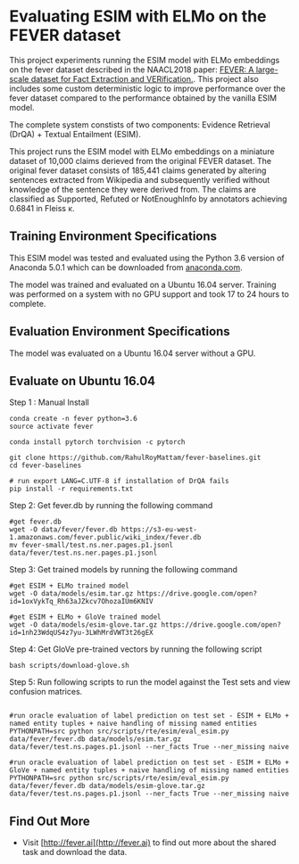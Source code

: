 # Evaluating ESIM with ELMo on the FEVER dataset

This project experiments running the ESIM model with ELMo embeddings on the fever dataset described in the NAACL2018 paper: [FEVER: A large-scale dataset for Fact Extraction and VERification.](). This project also includes some custom deterministic logic to improve performance over the fever dataset compared to the performance obtained by the vanilla ESIM model.

The complete system constists of two components: Evidence Retrieval (DrQA) + Textual Entailment (ESIM).

This project runs the ESIM model with ELMo embeddings on a miniature dataset of 10,000 claims derieved from the original FEVER dataset. The original fever dataset consists of 185,441 claims generated by altering sentences extracted from Wikipedia and subsequently verified without knowledge of the sentence they were derived from. The claims are classified as Supported, Refuted or NotEnoughInfo by annotators achieving 0.6841 in Fleiss κ.
 
## Training Environment Specifications

This ESIM model was tested and evaluated using the Python 3.6 version of Anaconda 5.0.1 which can be downloaded from [anaconda.com](https://www.anaconda.com/download/). 

The model was trained and evaluated on a Ubuntu 16.04 server. Training was performed on a system with no GPU support and took 17 to 24 hours to complete.

## Evaluation Environment Specifications

The model was evaluated on a Ubuntu 16.04 server without a GPU.
 
## Evaluate on Ubuntu 16.04

Step 1 : Manual Install

```
conda create -n fever python=3.6
source activate fever

conda install pytorch torchvision -c pytorch
 
git clone https://github.com/RahulRoyMattam/fever-baselines.git
cd fever-baselines

# run export LANG=C.UTF-8 if installation of DrQA fails
pip install -r requirements.txt
```

Step 2: Get fever.db by running the following command

```
#get fever.db
wget -O data/fever/fever.db https://s3-eu-west-1.amazonaws.com/fever.public/wiki_index/fever.db
mv fever-small/test.ns.ner.pages.p1.jsonl data/fever/test.ns.ner.pages.p1.jsonl
```

Step 3: Get trained models by running the following command
```
#get ESIM + ELMo trained model
wget -O data/models/esim.tar.gz https://drive.google.com/open?id=1oxVykTq_Rh63aJZkcv7OhozaIUm6KNIV

#get ESIM + ELMo + GloVe trained model
wget -O data/models/esim-glove.tar.gz https://drive.google.com/open?id=1nh23WdqUS4z7yu-3LWhMrdVWT3t26gEX
```
Step 4: Get GloVe pre-trained vectors by running the following script

```
bash scripts/download-glove.sh
```

Step 5: Run following scripts to run the model against the Test sets and view confusion matrices.

```

#run oracle evaluation of label prediction on test set - ESIM + ELMo + named entity tuples + naive handling of missing named entities
PYTHONPATH=src python src/scripts/rte/esim/eval_esim.py data/fever/fever.db data/models/esim.tar.gz data/fever/test.ns.pages.p1.jsonl --ner_facts True --ner_missing naive

#run oracle evaluation of label prediction on test set - ESIM + ELMo + GloVe + named entity tuples + naive handling of missing named entities
PYTHONPATH=src python src/scripts/rte/esim/eval_esim.py data/fever/fever.db data/models/esim-glove.tar.gz data/fever/test.ns.pages.p1.jsonl --ner_facts True --ner_missing naive

```

## Find Out More

 * Visit [http://fever.ai](http://fever.ai) to find out more about the shared task and download the data.
